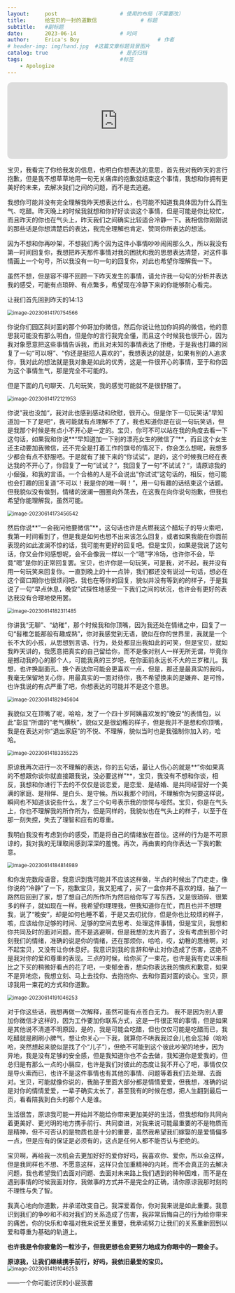 ```yaml
---
layout:     post   				    # 使用的布局（不需要改）
title:      给宝贝的一封的道歉信 				# 标题 
subtitle:   #副标题
date:       2023-06-14				# 时间
author:     Erica's Boy 						# 作者
# header-img: img/hand.jpg 	#这篇文章标题背景图片
catalog: true 						# 是否归档
tags:								#标签
    - Apologize
---
```


<iframe allow="autoplay *; encrypted-media *; fullscreen *; clipboard-write" frameborder="0" height="175" style="width:100%;max-width:660px;overflow:hidden;border-radius:10px;" sandbox="allow-forms allow-popups allow-same-origin allow-scripts allow-storage-access-by-user-activation allow-top-navigation-by-user-activation" src="https://embed.music.apple.com/cn/album/%E7%AE%80%E5%8D%95%E7%88%B1/535739206?i=535739351"></iframe>

宝贝，我看完了你给我发的信息，也明白你想表达的意思，首先我对我昨天的言行抱歉，但是我不想草草地用一句无关痛痒的抱歉就结束这个事情，我想和你拥有更美好的未来，去解决我们之间的问题，而不是去逃避。

我想你可能并没有完全理解我昨天想表达什么，也可能不知道我具体因为什么而生气、吃醋。昨天晚上的时候我就想和你好好谈谈这个事情，但是可能是你比较忙，而且昨天的你也在气头上，昨天我们之间确实比较适合冷静一下。我相信你刚刚说的那些话是你想清楚后的表达，我完全理解也肯定、赞同你所表达的想法。

因为不想和你再吵架，不想我们两个因为这件小事情吵吵闹闹那么久，所以我没有第一时间回复你，我想把昨天那件事情对我的困扰和我的思想表达清楚，对这件事情画上一个句号，所以我没有一句一句的回复你，对此也希望你理解我一下。

虽然不想，但是容不得不回顾一下昨天发生的事情，请允许我一句句的分析并表达我的感受，可能有点琐碎、有点繁多，希望现在冷静下来的你能够耐心看完。

让我们首先回到昨天的14:13

<img src="https://smile9996.oss-cn-shanghai.aliyuncs.com/github/image/imgApologize/image-20230614170754566.png" alt="image-20230614170754566" style="zoom:80%;" />

你说你们园区斜对面的那个帅哥加你微信，然后你说让他加你妈妈的微信，他的意思我可能没有那么明白，但是你的言行我完全懂，而且这个时候我也很开心，因为我对象愿意把这些事情告诉我，而且对未知的事情表达了拒绝，于是我也打趣的回复了一句“可以呀”、“你还是挺招人喜欢的”，我想表达的就是，如果有别的人追求你，我对此的想法就是我对象是如此的优秀，这是一件很开心的事情，至于和你因为这个事情生气，那是完全不可能的。

但是下面的几句聊天、几句玩笑，我的感觉可能就不是很舒服了。

<img src="https://smile9996.oss-cn-shanghai.aliyuncs.com/github/image/imgApologize/image-20230614172121953.png" alt="image-20230614172121953" style="zoom:80%;" />

你说”我也没加“，我对此也感到感动和欣慰，很开心。但是你下一句玩笑话”早知道加一下了是吧“，我可能就有点理解不了了，我也知道你是在说一句玩笑话，但是我那个时候是有点小不开心是一定的。宝贝，你可不可以站在我的角度去看一下这句话，如果我和你说**“早知道加一下别的漂亮女生的微信了”**，而且这个女生还主动要加我微信，还不完全是打着工作的旗号的情况下，你会怎么想呢，我想多少都会有点不舒服吧。于是就有了接下来的“你试试“，是的，这个时候我已经在表达我的不开心了，你回复了一句”试试？“，我回复了一句”不试试？“，请原谅我的小倔强，和我的言语。一个合格的人是不会说出”你试试”这句话的，相反，他可能也会打趣的回复道“不可以！我是你的唯一啊！”，用一句有趣的话结束这个话题。但我貌似没有做到，情绪的波澜一圈圈向外荡去，在这我在向你说句抱歉，但我也希望你能理解我，虽然可能。

<img src="https://smile9996.oss-cn-shanghai.aliyuncs.com/github/image/imgApologize/image-20230614173456542.png" alt="image-20230614173456542" style="zoom:80%;" />

然后你说**”一会我问他要微信”**，这句话也许是点燃我这个醋坛子的导火索吧，我第一时间看到了，但是我是如何也想不出来该怎么回复，或者如果我能在你面前表现的如此波澜不惊的话，我可能有更好的回复吧。但是宝贝，如果是我说了这句话，你又会作何感想呢，会不会像我一样以一个“嗯”字冷场，也许你不会，毕竟“嗯”是你的正常回复罢。宝贝，也许你是一句玩笑，可是我，对不起，我并没有用一句玩笑来回复你。一直到晚上的十一点钟，我们都还没有说过一句话，想必在这个窗口期你也很烦闷吧，我也在等你的回复，貌似并没有等到的的样子，于是我说了一句“早点休息，晚安”试探性地感受一下我们之间的状况，也许会有更好的表达我没有合理地使用罢。

<img src="https://smile9996.oss-cn-shanghai.aliyuncs.com/github/image/imgApologize/image-20230614182311485.png" alt="image-20230614182311485" style="zoom:80%;" />

你讲我“无聊”、“幼稚”，那个时候我和你顶嘴，因为我还处在情绪之中，回复了一句“髫稚怎能那般有趣成熟”，你对我感觉到无语，貌似在你的世界里，我就是一个长不大的小孩，从思想到言语、行为，处处都显出我如此的可笑，但是宝贝，就如我昨天讲的，我愿意把真实的自己留给你，而不是像对别人一样无所无谓，毕竟你是撼动我的心的那个人，可能我真的三岁吧，在你面前永远长不大的三岁稚儿。我想，也许换副面孔、换个表达你可能会更喜欢一点，但是，那还是最真实的我吗，我毫无保留地关心你，用最真实的一面对待你，我不希望换来的是嫌弃、是可怜，也许我说的有点严重了吧，你想表达的可能并不是这个意思。

<img src="https://smile9996.oss-cn-shanghai.aliyuncs.com/github/image/imgApologize/image-20230614182945604.png" alt="image-20230614182945604" style="zoom:80%;" />

我貌似又在顶嘴了呢，哈哈，发了一个四十岁阿姨喜欢发的”晚安“的表情包，以此”彰显“所谓的”老气横秋”，貌似又是很幼稚的样子，但是我并不是想和你顶嘴，我是在表达对你“退出家庭”的不悦、不理解，貌似当时也是我强制你加入的，哈哈。

<img src="https://smile9996.oss-cn-shanghai.aliyuncs.com/github/image/imgApologize/image-20230614183355225.png" alt="image-20230614183355225" style="zoom:80%;" />

原谅我再次进行一次不理解的表达，你的五句话，最让人伤心的就是**”你如果真的不想跟你谈你就直接跟我说，没必要这样”**，宝贝，我没有不想和你谈，相反，我想和你进行下去的不仅仅是谈恋爱，是恋爱、是结婚、是共同经营好一个美满的家庭、是相伴、是白头、是守候。所以我那个时间，不理解你为何要这样说，瞬间也不知道该说些什么，发了三个句号表示我的惊愕与哑然。宝贝，你是在气头上，你也不理解我的所作所为，但是同样的，我貌似也在气头上的样子，以至于在那一刻失控，失去了理智和应有的尊重。

我明白我没有考虑到你的感受，而是将自己的情绪放在首位。这样的行为是不可原谅的，我对我的无理取闹感到深深的羞愧。再次，再由衷的向你表达一下我的歉意。

<img src="https://smile9996.oss-cn-shanghai.aliyuncs.com/github/image/imgApologize/image-20230614184814989.png" alt="image-20230614184814989" style="zoom:80%;" />

和你发完数段语音，我意识到我可能并不应该这样做，半点的时候出了门走走，像你说的“冷静”了一下，抱歉宝贝，我又犯戒了，买了一盒你并不喜欢的烟，抽了一路然后回到了家，想了想自己的所作所为然后给你写了写东西，又是很琐碎、很繁多的样子，就如现在一样。我希望你理理我，但我知道你在忙，而且也并不想理我，说了“晚安”，却是如何也睡不着，于是又去叨扰你，但是你也比较烦的样子，咳，应该给你足够的时间、足够的空间去思考、处理这件事情，但是宝贝，我想和你共同及时的面对问题，而不是逃避啊，但是我想的太片面了，没有考虑到那个时刻我们的情绪，准确的说是你的情绪，还在那烦你，哈哈，哎，幼稚的思维啊，对不起宝贝，又没有让你休息好。我意识到我的言辞和举止对你造成了伤害，这绝不是我对你的爱和尊重的表现。三点的时候，给你买了一束花，也许是我有史以来相比之下买的稍微好看点的花了吧，一束郁金香，想向你表达我的愧疚和歉意，如果不是异地恋，我想立刻、马上去找你、去抱抱你、去和你面对面的谈心。宝贝，原谅我用一束花的方式和你道歉。

<img src="https://smile9996.oss-cn-shanghai.aliyuncs.com/github/image/imgApologize/image-20230614191046253.png" alt="image-20230614191046253" style="zoom: 80%;" />

对于你这些话，我想再做一次解释，虽然可能有点苍白无力。
我不是因为别人要加你微信才这样的，因为工作要加你联系方式，这是一件很正常的事情，但是如果是其他说不清道不明原因，是的，我是可能会吃醋，但也仅仅可能是吃醋而已，我吃醋就是刷刷小脾气，想让你关心一下我，就算你不哄我我过会儿也会忘掉（哈哈哈，突然想起来貌似是找了个“儿子”），但绝不可能到这个彼此吵架的地步，因为异地，我是没有足够的安全感，但是我知道你也不会去做，我知道你是爱我的，但总归是有那么一点的小膈应，也许是我们对彼此的态度让我不开心了吧，事情仅仅是导火索而已，也许不是这件事情也有其他的事情、问题等着我们去处理、去面对。宝贝，可能就像你说的，我脑子里面大部分都是情情爱爱，但我想，准确的说是对你的情情爱爱，一辈子确实太长了，甚至我有的时候在想，把人生翻到最后一页，看看陪我到白头的那个人是谁。

生活很苦，原谅我可能一开始并不能给你带来更加美好的生活，但我想和你共同向着更美好、更光明的地方携手前行、共同奋进，对我来说可能最重要的不是物质而是精神，但不可否认的是物质也是十分的重要，虽然我希望我们嫁娶的是爱情偏多一点，但是应有的保证是必须有的，这点是任何人都不能否认与拒绝的。

宝贝啊，再给我一次机会去更加好好的爱你好吗，我喜欢你、爱你，所以会这样，但是我同样也不想、不愿意这样，这样只会加重精神的内耗，而不会真正的去解决问题，我也希望我们去面对问题、去面对未来路上我们遇到的种种困难，而不是在遇到事情的时候我面对你，我做事的方式并不是完全的正确，请你原谅我那时刻的不理性与失了智。

我真心地向你道歉，并承诺改变自己。我深爱着你，你对我来说是如此重要。我意识到我们的争吵和不和对我们的关系造成了伤害，我非常后悔自己的行为给你带来的痛苦。你的快乐和幸福对我来说至关重要，我承诺努力让我们的关系重新回到以爱和尊重为基础的轨道上。

**也许我是令你疲惫的一粒沙子，但我更想也会更努力地成为你眼中的一颗金子。**

**原谅我，让我们继续携手前行，好吗，我依旧最爱的宝贝。**
<img src="https://smile9996.oss-cn-shanghai.aliyuncs.com/github/image/imgApologize/hand.jpg" alt="image-20230614191046253" style="zoom: 80%;" />

——一个你可能讨厌的小屁孩書
